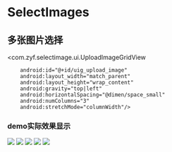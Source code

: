 # SelectImages
## 多张图片选择
<com.zyf.selectimage.ui.UploadImageGridView

        android:id="@+id/uig_upload_image"
        android:layout_width="match_parent"
        android:layout_height="wrap_content"
        android:gravity="top|left"
        android:horizontalSpacing="@dimen/space_small"
        android:numColumns="3"
        android:stretchMode="columnWidth"/>

### demo实际效果显示
![](https://github.com/Wendyyan/SelectImages/blob/master/img/1.png)
![](https://github.com/Wendyyan/SelectImages/blob/master/img/2.png)
![](https://github.com/Wendyyan/SelectImages/blob/master/img/3.png)
![](https://github.com/Wendyyan/SelectImages/blob/master/img/4.png)
![](https://github.com/Wendyyan/SelectImages/blob/master/img/5.png)
